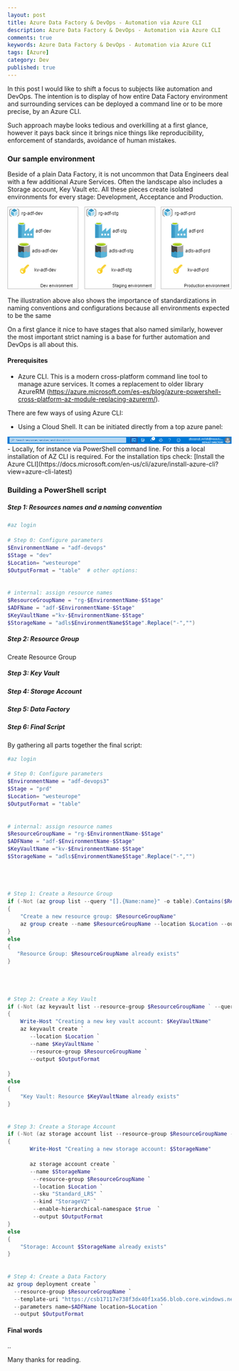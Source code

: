 ```yaml
---
layout: post
title: Azure Data Factory & DevOps - Automation via Azure CLI
description: Azure Data Factory & DevOps - Automation via Azure CLI
comments: true
keywords: Azure Data Factory & DevOps - Automation via Azure CLI
tags: [Azure]
category: Dev
published: true 
---
```



In this post I would like to shift a focus to subjects like automation and DevOps. The intention is to display of how entire Data Factory environment and surrounding services can be deployed a command line or to be more precise, by an Azure CLI. 

Such approach maybe looks tedious and overkilling at a first glance, however it pays back since it brings nice things like reproducibility, enforcement of standards, avoidance of human mistakes.


### Our sample environment

Beside of a plain Data Factory, it is not uncommon that Data Engineers deal with a few additional Azure Services. Often the landscape also includes a Storage account, Key Vault etc. All these pieces create isolated environments for every stage: Development, Acceptance and Production. 

<!-- 
 - Resource Group
   - Key Vault
   - Storage Account
   - Data Factory -->

<img src="/assets/images/posts/adf-cicd-p1/adf-devops-environments.png" alt="the roadmap" /> 

  
The illustration above also shows the importance of standardizations in naming conventions and configurations because all environments expected to be the same

On a first glance it nice to have stages that also named similarly, however the most important strict naming is a base for further automation and DevOps is all about this.



#### Prerequisites
 -	Azure CLI. This is a modern cross-platform command line tool to manage azure services. It comes a replacement to older library AzureRM (https://azure.microsoft.com/es-es/blog/azure-powershell-cross-platform-az-module-replacing-azurerm/).

There are few ways of using Azure CLI:
 -	Using a Cloud Shell. It can be initiated directly from a top azure panel:
 <img src="/assets/images/posts/adf-cicd-p1/cloud-shell.png" alt="the roadmap" /> 
 -	Locally, for instance via PowerShell command line. For this a local installation of AZ CLI is required. For the installation tips check: [Install the Azure CLI](https://docs.microsoft.com/en-us/cli/azure/install-azure-cli?view=azure-cli-latest)



### Building a PowerShell script


##### Step 1: Resources names and a naming convention

```powershell
#az login  
  
# Step 0: Configure parameters  
$EnvironmentName = "adf-devops"  
$Stage = "dev"  
$Location= "westeurope"
$OutputFormat = "table"  # other options: 


# internal: assign resource names
$ResourceGroupName = "rg-$EnvironmentName-$Stage"
$ADFName = "adf-$EnvironmentName-$Stage"
$KeyVaultName ="kv-$EnvironmentName-$Stage"
$StorageName = "adls$EnvironmentName$Stage".Replace("-","")
```


##### Step 2: Resource Group

Create Resource Group

##### Step 3: Key Vault

##### Step 4: Storage Account

##### Step 5: Data Factory

##### Step 6: Final Script
By gathering all parts together the final script:

```powershell
#az login  
  
# Step 0: Configure parameters  
$EnvironmentName = "adf-devops3"  
$Stage = "prd"  
$Location= "westeurope"
$OutputFormat = "table" 


# internal: assign resource names
$ResourceGroupName = "rg-$EnvironmentName-$Stage"
$ADFName = "adf-$EnvironmentName-$Stage"
$KeyVaultName ="kv-$EnvironmentName-$Stage"
$StorageName = "adls$EnvironmentName$Stage".Replace("-","")




# Step 1: Create a Resource Group
if (-Not (az group list --query "[].{Name:name}" -o table).Contains($ResourceGroupName))
{
    "Create a new resource group: $ResourceGroupName" 
    az group create --name $ResourceGroupName --location $Location --output $OutputFormat
}
else
{
   "Resource Group: $ResourceGroupName already exists"
}




# Step 2: Create a Key Vault
if (-Not (az keyvault list --resource-group $ResourceGroupName ` --query "[].{Name:name}" -o table).Contains($KeyVaultName))
{
    Write-Host "Creating a new key vault account: $KeyVaultName"
    az keyvault create `
       --location $Location `
       --name $KeyVaultName `
       --resource-group $ResourceGroupName `
       --output $OutputFormat
    
}
else
{
    "Key Vault: Resource $KeyVaultName already exists"
}


# Step 3: Create a Storage Account
if (-Not (az storage account list --resource-group $ResourceGroupName --query "[].{Name:name}" -o table).Contains($StorageName))
{
       Write-Host "Creating a new storage account: $StorageName"
       
       az storage account create `
       --name $StorageName `
        --resource-group $ResourceGroupName `
        --location $Location `
        --sku "Standard_LRS" `
        --kind "StorageV2" `
        --enable-hierarchical-namespace $true  `
        --output $OutputFormat      
}
else
{
    "Storage: Account $StorageName already exists"
}


# Step 4: Create a Data Factory
az group deployment create `
  --resource-group $ResourceGroupName `
  --template-uri "https://csb17117e738f3dx40f1xa56.blob.core.windows.net/templates/adf.json" `
  --parameters name=$ADFName location=$Location `
  --output $OutputFormat

```

#### Final words

..

Many thanks for reading.